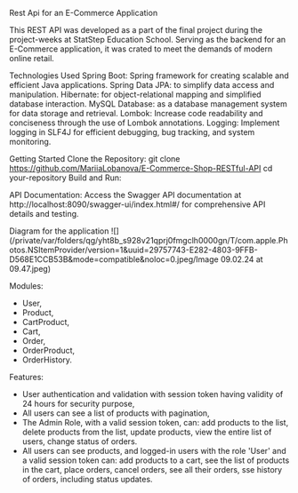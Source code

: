 Rest Api for an E-Commerce Application

 This REST API was developed as a part of the final project during the project-weeks at StatStep Education School. 
 Serving as the backend for an E-Commerce application, it was crated to meet the demands of modern online retail.
 
 Technologies Used
 Spring Boot: Spring framework for creating scalable and efficient Java applications.
 Spring Data JPA: to simplify data access and manipulation.
 Hibernate: for object-relational mapping and simplified database interaction.
 MySQL Database: as a database management system for data storage and retrieval.
 Lombok: Increase code readability and conciseness through the use of Lombok annotations.
 Logging: Implement logging in SLF4J for efficient debugging, bug tracking, and system monitoring.

Getting Started
Clone the Repository:
git clone https://github.com/MariiaLobanova/E-Commerce-Shop-RESTful-API
cd your-repository
Build and Run:

API Documentation:
Access the Swagger API documentation at http://localhost:8090/swagger-ui/index.html#/
for comprehensive API details and testing.

Diagram for the application
![](/private/var/folders/qg/yht8b_s928v21qprj0fmgclh0000gn/T/com.apple.Photos.NSItemProvider/version=1&uuid=29757743-E282-4803-9FFB-D568E1CCB53B&mode=compatible&noloc=0.jpeg/Image 09.02.24 at 09.47.jpeg)

Modules: 
- User,
- Product,
- CartProduct,
- Cart,
- Order,
- OrderProduct,
- OrderHistory.

Features:

- User authentication and validation with session token having validity of 24 hours for security purpose,
- All users can see a list of products with pagination,
- The Admin Role, with a valid session token, can:
       add products to the list,
       delete products from the list,
       update products,
       view the entire list of users,
       change status of orders. 
- All users can see products, and logged-in users with the role 'User' and a valid session token can:
       add products to a cart,
       see the list of products in the cart,
       place orders,
       cancel orders,
       see all their orders,
       sse history of orders, including status updates.




 